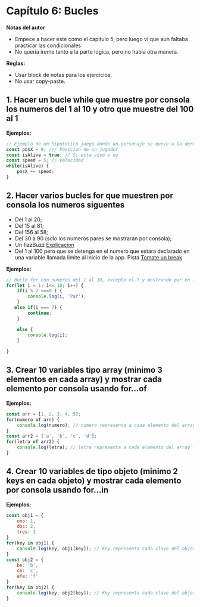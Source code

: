 # Capítulo 6: Bucles

**Notas del autor**
+ Empece a hacer este como el capitulo 5, pero luego vi que aun faltaba practicar las condicionales
+ No queria ireme tanto a la parte logica, pero no habia otra manera.

**Reglas:**
- Usar block de notas para los ejercicios.
- No usar copy-paste.

## 1. Hacer un bucle while que muestre por consola los numeros del 1 al 10 y otro que muestre del 100 al 1
**Ejemplos:**
```javascript
// Ejemplo de un hipotetico juego donde un personaje se mueve a la derecha mientras este vivo
const posX = 0; /// Posicion de un jugador
const isAlive = true; // Si esta vivo o no
const speed = 5; // Velocidad
while(isAlive) {
    posX += speed;
}
```

## 2. Hacer varios bucles for que muestren por consola los numeros siguentes
+ Del 1 al 20;
+ Del 15 al 81;
+ Del 156 al 58;
+ Del 30 a 90 (solo los numeros pares se mostraran por consola);
+ Un fizzBuzz [Explicacion](http://exponentis.es/el-test-de-fizz-buzz-para-contratar-programadores)
+ Del 1 al 100 pero que se detenga en el numero que estara declarado en una variable llamada limite al inicio de la app. Pista [Tomate un break](https://desarrolloweb.com/articulos/568.php)


**Ejemplos:**
```javascript
// Bucle for con numeros del 1 al 10, excepto el 7 y mostrando par en los numeros pares
for(let i = 1; i<= 10; i++) {
    if(i % 2 ===0 ) {
        console.log(i, 'Par');
    }
   else if(i === 7) {
        continue;
    }

    else {
        console.log(i);
    }
    
}

```

## 3. Crear 10 variables tipo array (minimo 3 elementos en cada array) y mostrar cada elemento por consola usando for...of
**Ejemplos:**
```javascript
const arr = [1, 2, 3, 4, 5];
for(numero of arr) {
    console.log(numero); // numero representa a cada elemento del array (1, 2, 3, 4 y 5 en este caso. Pero puede ser cualquier nombre)
}
const arr2 = ['a', 'b', 'c', 'd'];
for(letra of arr2) {
    console.log(letra); // letra representa a cada elemento del array ('a', 'b', 'c' y 'd' en este caso. Pero puede ser cualquier nombre)
}
```

## 4. Crear 10 variables de tipo objeto (minimo 2 keys en cada objeto) y mostrar  cada elemento por consola usando for...in
**Ejemplos:**
```javascript
const obj1 = {
    uno: 1,
    dos: 2,
    tres: 3
}
for(key in obj1) {
    console.log(key, obj1[key]); // Key representa cada clave del objeto (uno, dos y tres en este caso. Pero puede ser cualquier nombre)
}
const obj2 = {
    be: 'b',
    ce: 'c',
    efe: 'f'
}
for(key in obj2) {
    console.log(key, obj2[key]); // Key representa cada clave del objeto (be, ce y efe en este caso. Pero puede ser cualquier nombre)
}
```